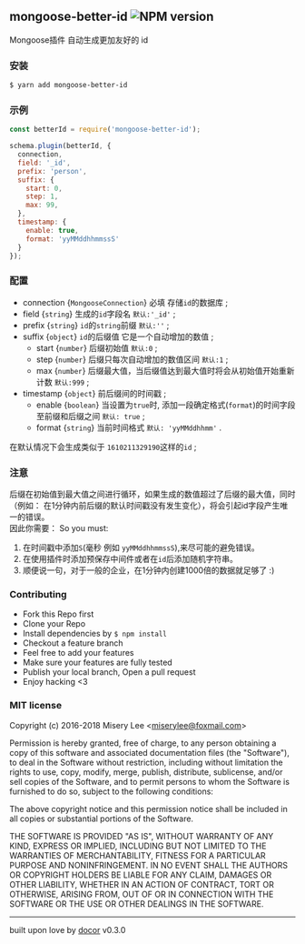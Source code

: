 ## mongoose-better-id ![NPM version](https://img.shields.io/npm/v/mongoose-better-id.svg?style=flat)

Mongoose插件  自动生成更加友好的   id

### 安装
```bash
$ yarn add mongoose-better-id
```

### 示例
```js
const betterId = require('mongoose-better-id');

schema.plugin(betterId, {
  connection,
  field: '_id',
  prefix: 'person',
  suffix: {
    start: 0,
    step: 1,
    max: 99,
  },
  timestamp: {
    enable: true,
    format: 'yyMMddhhmmssS'
  }
});
```

### 配置
* connection {`MongooseConnection`} 必填 存储`id`的数据库 ;
* field {`string`}   生成的`id`字段名  `默认:'_id'` ;
* prefix {`string`}   `id`的`string`前缀  `默认:''` ;
* suffix {`object`} `id`的后缀值 它是一个自动增加的数值  ;
  - start {`number`} 后缀初始值  `默认:0` ;
  - step {`number`}  后缀只每次自动增加的数值区间 `默认:1`  ;
  - max {`number`} 后缀最大值，当后缀值达到最大值时将会从初始值开始重新计数 `默认:999` ;
* timestamp {`object`} 前后缀间的时间戳  ;
  - enable {`boolean`} 当设置为`true`时, 添加一段确定格式(`format`)的时间字段至前缀和后缀之间 `默认: true`  ;
  - format {`string`}  当前时间格式 `默认: 'yyMMddhhmm'` .

在默认情况下会生成类似于 `1610211329190`这样的`id` ;

### 注意
后缀在初始值到最大值之间进行循环，如果生成的数值超过了后缀的最大值，同时（例如： 在1分钟内前后缀的默认时间戳没有发生变化），将会引起id字段产生唯一的错误。   
因此你需要：
So you must:
1. 在时间戳中添加`S`(毫秒  例如 `yyMMddhhmmssS`),来尽可能的避免错误。
2. 在使用插件时添加预保存中间件或者在`id`后添加随机字符串。
3. 顺便说一句，对于一般的企业，在1分钟内创建1000倍的数据就足够了 :)

### Contributing
- Fork this Repo first
- Clone your Repo
- Install dependencies by `$ npm install`
- Checkout a feature branch
- Feel free to add your features
- Make sure your features are fully tested
- Publish your local branch, Open a pull request
- Enjoy hacking <3

### MIT license
Copyright (c) 2016-2018 Misery Lee &lt;miserylee@foxmail.com&gt;

Permission is hereby granted, free of charge, to any person obtaining a copy
of this software and associated documentation files (the &quot;Software&quot;), to deal
in the Software without restriction, including without limitation the rights
to use, copy, modify, merge, publish, distribute, sublicense, and/or sell
copies of the Software, and to permit persons to whom the Software is
furnished to do so, subject to the following conditions:

The above copyright notice and this permission notice shall be included in
all copies or substantial portions of the Software.

THE SOFTWARE IS PROVIDED &quot;AS IS&quot;, WITHOUT WARRANTY OF ANY KIND, EXPRESS OR
IMPLIED, INCLUDING BUT NOT LIMITED TO THE WARRANTIES OF MERCHANTABILITY,
FITNESS FOR A PARTICULAR PURPOSE AND NONINFRINGEMENT. IN NO EVENT SHALL THE
AUTHORS OR COPYRIGHT HOLDERS BE LIABLE FOR ANY CLAIM, DAMAGES OR OTHER
LIABILITY, WHETHER IN AN ACTION OF CONTRACT, TORT OR OTHERWISE, ARISING FROM,
OUT OF OR IN CONNECTION WITH THE SOFTWARE OR THE USE OR OTHER DEALINGS IN
THE SOFTWARE.

---
built upon love by [docor](git+https://github.com/turingou/docor.git) v0.3.0
